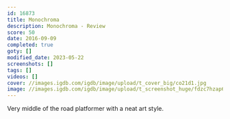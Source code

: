 ```yaml
---
id: 16873
title: Monochroma
description: Monochroma - Review
score: 50
date: 2016-09-09
completed: true
goty: []
modified_date: 2023-05-22
screenshots: []
tags: []
videos: []
cover: //images.igdb.com/igdb/image/upload/t_cover_big/co21d1.jpg
image: //images.igdb.com/igdb/image/upload/t_screenshot_huge/fdzc7hzap6sffkpohoti.jpg
---
```

Very middle of the road platformer with a neat art style.